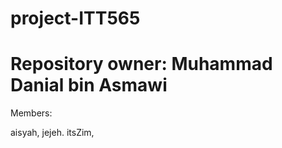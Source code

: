 # project-ITT565

# Repository owner: Muhammad Danial bin Asmawi


Members:

aisyah,
jejeh.
itsZim,

